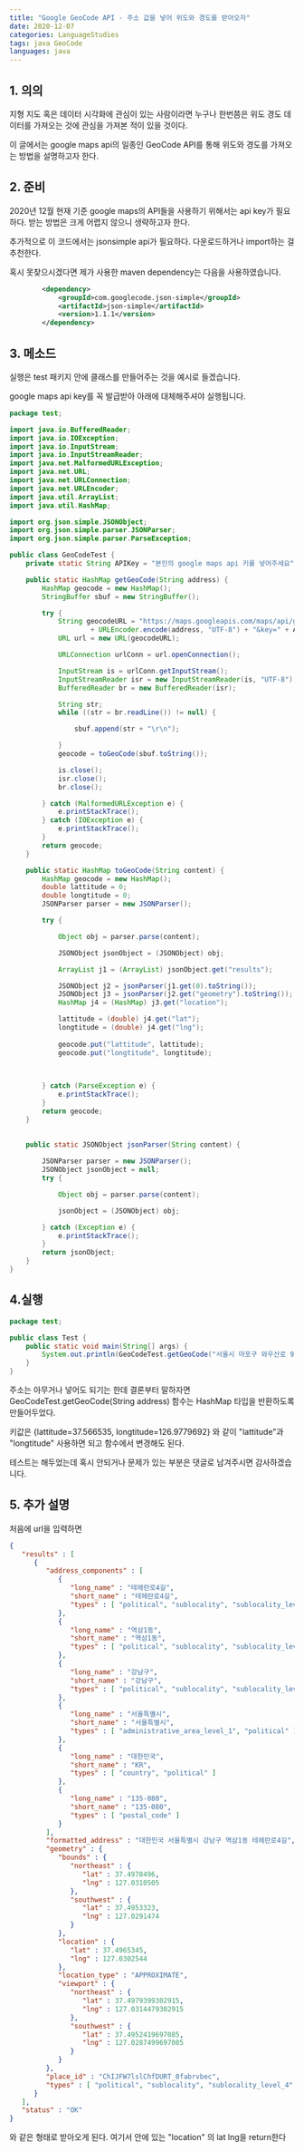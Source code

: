 ```yaml
---
title: "Google GeoCode API - 주소 값을 넣어 위도와 경도를 받아오자"
date: 2020-12-07
categories: LanguageStudies
tags: java GeoCode
languages: java
---
```

## 1. 의의

지형 지도 혹은 데이터 시각화에 관심이 있는 사람이라면 누구나 한번쯤은 위도 경도 데이터를 가져오는 것에 관심을 가져본 적이 있을 것이다.

이 글에서는 google maps api의 일종인 GeoCode API를 통해 위도와 경도를 가져오는 방법을 설명하고자 한다.

## 2. 준비

2020년 12월 현재 기준 google maps의 API들을 사용하기 위해서는 api key가 필요하다. 받는 방법은 크게 어렵지 않으니 생략하고자 한다.

추가적으로 이 코드에서는 jsonsimple api가 필요하다. 다운로드하거나 import하는 걸 추천한다.

혹시 못찾으시겠다면 제가 사용한 maven dependency는 다음을 사용하였습니다.

```xml
		<dependency>
			<groupId>com.googlecode.json-simple</groupId>
			<artifactId>json-simple</artifactId>
			<version>1.1.1</version>
		</dependency>
```


## 3. 메소드

실행은 test 패키지 안에 클래스를 만들어주는 것을 예시로 들겠습니다.

google maps api key를 꼭 발급받아 아래에 대체해주셔야 실행됩니다.

```java
package test;

import java.io.BufferedReader;
import java.io.IOException;
import java.io.InputStream;
import java.io.InputStreamReader;
import java.net.MalformedURLException;
import java.net.URL;
import java.net.URLConnection;
import java.net.URLEncoder;
import java.util.ArrayList;
import java.util.HashMap;

import org.json.simple.JSONObject;
import org.json.simple.parser.JSONParser;
import org.json.simple.parser.ParseException;

public class GeoCodeTest {
	private static String APIKey = "본인의 google maps api 키를 넣어주세요";

	public static HashMap getGeoCode(String address) {
		HashMap geocode = new HashMap();
		StringBuffer sbuf = new StringBuffer();

		try {
			String geocodeURL = "https://maps.googleapis.com/maps/api/geocode/json?address="
					+ URLEncoder.encode(address, "UTF-8") + "&key=" + APIKey;
			URL url = new URL(geocodeURL);

			URLConnection urlConn = url.openConnection();

			InputStream is = urlConn.getInputStream();
			InputStreamReader isr = new InputStreamReader(is, "UTF-8");
			BufferedReader br = new BufferedReader(isr);

			String str;
			while ((str = br.readLine()) != null) {

				sbuf.append(str + "\r\n");

			}
			geocode = toGeoCode(sbuf.toString());

			is.close();
			isr.close();
			br.close();

		} catch (MalformedURLException e) {
			e.printStackTrace();
		} catch (IOException e) {
			e.printStackTrace();
		}
		return geocode;
	}

	public static HashMap toGeoCode(String content) {
		HashMap geocode = new HashMap();
		double lattitude = 0;
		double longtitude = 0;
		JSONParser parser = new JSONParser();

		try {

			Object obj = parser.parse(content);

			JSONObject jsonObject = (JSONObject) obj;

			ArrayList j1 = (ArrayList) jsonObject.get("results");

			JSONObject j2 = jsonParser(j1.get(0).toString());
			JSONObject j3 = jsonParser(j2.get("geometry").toString());
			HashMap j4 = (HashMap) j3.get("location");

			lattitude = (double) j4.get("lat");
			longtitude = (double) j4.get("lng");
			
			geocode.put("lattitude", lattitude);
			geocode.put("longtitude", longtitude);
			
			

		} catch (ParseException e) {
			e.printStackTrace();
		}
		return geocode;
	}

   	
	public static JSONObject jsonParser(String content) {
		
		JSONParser parser = new JSONParser();
		JSONObject jsonObject = null;
		try {

			Object obj = parser.parse(content);

			jsonObject = (JSONObject) obj;

		} catch (Exception e) {
			e.printStackTrace();
		}
		return jsonObject;
	}
}

```


## 4.실행
```java
package test;

public class Test {
	public static void main(String[] args) {
		System.out.println(GeoCodeTest.getGeoCode("서울시 마포구 와우산로 94"));
	}
}
```

주소는 아무거나 넣어도 되기는 한데 결론부터 말하자면 GeoCodeTest.getGeoCode(String address) 함수는 HashMap 타입을 반환하도록 만들어두었다.

키값은 {lattitude=37.566535, longtitude=126.9779692} 와 같이 "lattitude"과 "longtitude" 사용하면 되고 함수에서 변경해도 된다.

테스트는 해두었는데 혹시 안되거나 문제가 있는 부분은 댓글로 남겨주시면 감사하겠습니다.

## 5. 추가 설명

처음에 url을 입력하면 

```json
{
   "results" : [
      {
         "address_components" : [
            {
               "long_name" : "테헤란로4길",
               "short_name" : "테헤란로4길",
               "types" : [ "political", "sublocality", "sublocality_level_4" ]
            },
            {
               "long_name" : "역삼1동",
               "short_name" : "역삼1동",
               "types" : [ "political", "sublocality", "sublocality_level_2" ]
            },
            {
               "long_name" : "강남구",
               "short_name" : "강남구",
               "types" : [ "political", "sublocality", "sublocality_level_1" ]
            },
            {
               "long_name" : "서울특별시",
               "short_name" : "서울특별시",
               "types" : [ "administrative_area_level_1", "political" ]
            },
            {
               "long_name" : "대한민국",
               "short_name" : "KR",
               "types" : [ "country", "political" ]
            },
            {
               "long_name" : "135-080",
               "short_name" : "135-080",
               "types" : [ "postal_code" ]
            }
         ],
         "formatted_address" : "대한민국 서울특별시 강남구 역삼1동 테헤란로4길",
         "geometry" : {
            "bounds" : {
               "northeast" : {
                  "lat" : 37.4978496,
                  "lng" : 127.0310505
               },
               "southwest" : {
                  "lat" : 37.4953323,
                  "lng" : 127.0291474
               }
            },
            "location" : {
               "lat" : 37.4965345,
               "lng" : 127.0302544
            },
            "location_type" : "APPROXIMATE",
            "viewport" : {
               "northeast" : {
                  "lat" : 37.4979399302915,
                  "lng" : 127.0314479302915
               },
               "southwest" : {
                  "lat" : 37.4952419697085,
                  "lng" : 127.0287499697085
               }
            }
         },
         "place_id" : "ChIJFW7lslChfDURT_0fabrvbec",
         "types" : [ "political", "sublocality", "sublocality_level_4" ]
      }
   ],
   "status" : "OK"
}
```
와 같은 형태로 받아오게 된다. 여기서 안에 있는 "location" 의 lat lng을 return한다